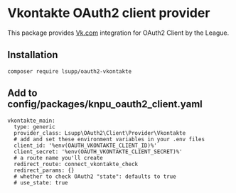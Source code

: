 # Vkontakte OAuth2 client provider
This package provides [Vk.com](https://vk.com/) integration for OAuth2 Client by the League.
## Installation
```
composer require lsupp/oauth2-vkontakte
```
## Add to config/packages/knpu_oauth2_client.yaml
```
vkontakte_main:
  type: generic
  provider_class: Lsupp\OAuth2\Client\Provider\Vkontakte
  # add and set these environment variables in your .env files
  client_id: '%env(OAUTH_VKONTAKTE_CLIENT_ID)%'
  client_secret: '%env(OAUTH_VKONTAKTE_CLIENT_SECRET)%'
  # a route name you'll create
  redirect_route: connect_vkontakte_check
  redirect_params: {}
  # whether to check OAuth2 "state": defaults to true
  # use_state: true
```
